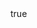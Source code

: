 ---
info:
  name: Su-25T
  image: /img/aircraft/multirole/ussr/4_su-25t.png
  class: Многоцелевой
  country: СССР
  cost: 200
  year: 1988

body:
  hp: 10
  armor_front: 0
  armor_side: 0
  armor_rear: 0
  armor_top: 0
  ecm: 20
  stealth: Плохо
  air_detection: Оч. хорошо
  speed: 750
  turn_radius: 200
  fuel: 4500
  tot: 135

autocannon:
  name: GSh-2-30
  attr_ptk: true
  attr_fg: true
  ammo: 250
  range_ground: 2800
  range_helicopters: 1575
  range_airplanes: 1575
  accuracy: 30
  stabilizer: 30
  ap_power: 4
  he_power: 1
  suppression: 60
  rate_of_fire: 789

agm:
  name: 9K121 Vikhr
  attr_ptk: true
  attr_pa: true
  ammo: 16
  range_ground: 3150
  accuracy: 50
  stabilizer: 50
  ap_power: 26
  suppression: 150

aam:
  name: R-73A Vympel
  attr_fg: true
  attr_smn: true
  ammo: 2
  range_helicopters: 2100
  range_airplanes: 4200
  accuracy: 60
  stabilizer: 60
  he_power: 5
  suppression: 200
  rate_of_fire: 30
---